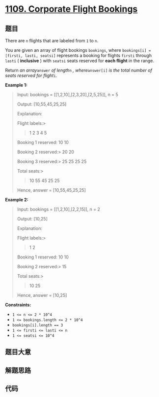 # [1109. Corporate Flight Bookings](https://leetcode.com/problems/corporate-flight-bookings/)

## 题目

There are `n` flights that are labeled from `1` to `n`.

You are given an array of flight bookings `bookings`, where `bookings[i] =
[firsti, lasti, seatsi]` represents a booking for flights `firsti` through
`lasti` ( **inclusive** ) with `seatsi` seats reserved for **each flight** in
the range.

Return _an array_`answer` _of length_`n` _, where_`answer[i]` _is the total
number of seats reserved for flight_`i`.

**Example 1:**

> Input: bookings = [[1,2,10],[2,3,20],[2,5,25]], n = 5
>
> Output: [10,55,45,25,25]
>
> Explanation:
>
> Flight labels:>
>
> > 1 2 3 4 5
>
> Booking 1 reserved: 10 10
>
> Booking 2 reserved:>
> 20 20
>
> Booking 3 reserved:>
> 25 25 25 25
>
> Total seats:>
>
> > 10 55 45 25 25
>
> Hence, answer = [10,55,45,25,25]

**Example 2:**

> Input: bookings = [[1,2,10],[2,2,15]], n = 2
>
> Output: [10,25]
>
> Explanation:
>
> Flight labels:>
>
> > 1 2
>
> Booking 1 reserved: 10 10
>
> Booking 2 reserved:>
> 15
>
> Total seats:>
>
> > 10 25
>
> Hence, answer = [10,25]

**Constraints:**

- `1 <= n <= 2 * 10^4`
- `1 <= bookings.length <= 2 * 10^4`
- `bookings[i].length == 3`
- `1 <= firsti <= lasti <= n`
- `1 <= seatsi <= 10^4`

## 题目大意

## 解题思路

## 代码

```javascript

```
